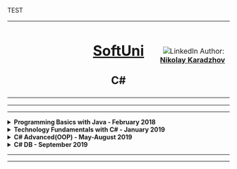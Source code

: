 TEST
<!-- Head Start -->
<table border="0" width="100%" cellspacing="1" cellpadding="3" align="center">
<tbody>
<tr>
<td align="center" width="33%"><img style="text-align: ce;" src="http://conf.softuni.bg/wp-content/uploads/2015/01/SoftUni-Logo-Flat_square-blue-300x235.png" alt="" /></td>
<td align="center" width="33%">
<h1><a href="https://softuni.bg/">SoftUni</a></h1>
<h2>C#</h2>
</td>
<td align="center" width="33%"><img src="https://avatars3.githubusercontent.com/u/35952928?s=400&u=6e26e4f3e92e10c1fc120856b4efd8ec09413b8e&v=4" alt="" />
<img src="https://www.linkedin.com/favicon.ico" alt="LinkedIn" />
Author: 
<strong>
<a title="LinkedIn Nikolay Karadzhov" href="https://www.linkedin.com/in/nikolay-karadzhov-622998153" target="_blank">
Nikolay Karadzhov
</a>
</strong></p>
</td>
</tr>
</tbody>
</table>
<hr>
<hr>

<!-- PROGRAMMING BASICS Start -->


<details>
  <summary>
    <b>Programming Basics with Java - February 2018</b>
  </summary>  
  <table border="0" width="100%" cellspacing="1" cellpadding="3" align="center">
     <tbody>
      <tr>
        <th align="center" width="50%">Programming Basics with Java - February 2018</th>
        <th width = "50%">Grade: 5.64 out of 6.00</th>
        <th width = "20%"><a href = "https://softuni.bg/certificates/details/53208/8db575b9">Certificate</a></th>
        </tr>
    </table>
  <table border="0" width="100%" cellspacing="1" cellpadding="3" align="center">
    <thead>
      <tr>
        <th>Topic</th>
        <th>Lab</th>
      </tr>
    </thead>
    <tbody>
      <tr>
        <td><a href = "https://softuni.bg/trainings/1829/programming-basics-with-java-january-2018/open#lesson-7259">First Steps in Coding</a></td>
        <td><a href = "https://github.com/NikolayKaradzhov/SoftUniJavaBasics/tree/master/FirstStepsInCoding">Link</a></td>
      </tr>
      <tr>
        <td><a href = "https://softuni.bg/trainings/1829/programming-basics-with-java-january-2018/open#lesson-7260">Simple Calculations</a></td>
        <td><a href = "https://github.com/NikolayKaradzhov/SoftUniJavaBasics/tree/master/Simple%20Calculations">Link</a></td>
      </tr>
      <tr>
        <td><a href = "https://softuni.bg/trainings/1829/programming-basics-with-java-january-2018/open#lesson-7261">Conditional Statements/Logical Checks</a></td>
        <td><a href = "https://github.com/NikolayKaradzhov/SoftUniJavaBasics/tree/master/Simple%20Conditional%20Statements">Link</a></td>
      </tr>
       <tr>
        <td><a href = "https://softuni.bg/trainings/1829/programming-basics-with-java-january-2018/open#lesson-7262">More Complex Logical Checks</a></td>
        <td><a href = "https://github.com/NikolayKaradzhov/SoftUniJavaBasics/tree/master/Complex%20Conditional%20Statements">Link</a></td>
      </tr>
      <tr>
         <tr>
        <td><a href = "https://softuni.bg/trainings/1829/programming-basics-with-java-january-2018/open#lesson-7263">Loops</a></td>
        <td><a href = "https://github.com/NikolayKaradzhov/SoftUniJavaBasics/tree/master/Simple%20Loops">Link</a></td>
      </tr>
         <tr>
        <td><a href = "https://softuni.bg/trainings/1829/programming-basics-with-java-january-2018/open#lesson-7264">Drawing Figures with Loops</a></td>
        <td><a href = "https://github.com/NikolayKaradzhov/SoftUniJavaBasics/tree/master/DrawingWithLoops">Link</a></td>
      </tr>
      <tr>
        <td><a href = "https://softuni.bg/trainings/1829/programming-basics-with-java-january-2018/open#lesson-7265">More Complex Loops</a></td>
        <td>Link</td>
      </tr>
    </tbody>
  </table>
  </details>

<!-- PROGRAMMING BASICS END -->


<!-- PROGRAMMING FUNDAMENTALS(TECH MODULE) START -->

<details>
  <summary>
    <b>Technology Fundamentals with C# - January 2019</b>
  </summary>  
  <table border="0" width="100%" cellspacing="1" cellpadding="3" align="center">
     <tbody>
      <tr>
        <th align="center" width="50%">Technology Fundamentals with C# - January 2019</th>
        <th width = "50%">Grade: 5.93 out of 6.00</th>
        <th width = "20%"><a href = "https://softuni.bg/certificates/details/65322/ef9ac5ff">Certificate</a></th>
        </tr>
    </table>
  
  <!-- TECHNOLOGY FUNDAMENTALS COURSES AND GITHUB C# -->
 
  
   <table border="0" width="100%" cellspacing="1" cellpadding="3" align="center">
    <thead>
      <tr>
        <th>Topic</th>
        <th>Lab</th>
        <th>Exercise</th>
      </tr>
    </thead>
    <tbody>
      <tr>
        <td><a href = "https://softuni.bg/trainings/2237/technology-fundamentals-with-csharp-january-2019?fbclid=IwAR1YwNWdnGAYK-SHxAQfxzDbxmCzz1SJrSBkXHQ0Io3ZrCcHYEvr93KxVoQ#lesson-10249">Basic Syntax, Conditional Statements and Loops</a></td>
        <td>Doe</td>
        <td>john@example.com</td>
      </tr>
      <tr>
        <td><a href = "https://softuni.bg/trainings/2237/technology-fundamentals-with-csharp-january-2019?fbclid=IwAR1YwNWdnGAYK-SHxAQfxzDbxmCzz1SJrSBkXHQ0Io3ZrCcHYEvr93KxVoQ#lesson-10252">Data Types and Variables</a></td>
        <td>Moe</td>
        <td>mary@example.com</td>
      </tr>
      <tr>
        <td><a href = "https://softuni.bg/trainings/2237/technology-fundamentals-with-csharp-january-2019?fbclid=IwAR1YwNWdnGAYK-SHxAQfxzDbxmCzz1SJrSBkXHQ0Io3ZrCcHYEvr93KxVoQ#lesson-10255">Arrays</a></td>
        <td>Dooley</td>
        <td>july@example.com</td>
      </tr>
       <tr>
        <td><a href = "https://softuni.bg/trainings/2237/technology-fundamentals-with-csharp-january-2019?fbclid=IwAR1YwNWdnGAYK-SHxAQfxzDbxmCzz1SJrSBkXHQ0Io3ZrCcHYEvr93KxVoQ#lesson-10258">Methods/Functions</a></td>
        <td>Doe</td>
        <td>john@example.com</td>
      </tr>
      <tr>
         <tr>
        <td><a href = "https://softuni.bg/trainings/2237/technology-fundamentals-with-csharp-january-2019?fbclid=IwAR1YwNWdnGAYK-SHxAQfxzDbxmCzz1SJrSBkXHQ0Io3ZrCcHYEvr93KxVoQ#lesson-10261">Lists</a></td>
        <td>Doe</td>
        <td>john@example.com</td>
      </tr>
         <tr>
        <td><a href = "https://softuni.bg/trainings/2237/technology-fundamentals-with-csharp-january-2019?fbclid=IwAR1YwNWdnGAYK-SHxAQfxzDbxmCzz1SJrSBkXHQ0Io3ZrCcHYEvr93KxVoQ#lesson-10264">Objects and Classes</a></td>
        <td>Doe</td>
        <td>john@example.com</td>
      </tr>
      <tr>
        <td><a href = "https://softuni.bg/trainings/2237/technology-fundamentals-with-csharp-january-2019?fbclid=IwAR1YwNWdnGAYK-SHxAQfxzDbxmCzz1SJrSBkXHQ0Io3ZrCcHYEvr93KxVoQ#lesson-10266">Exam Preparation Online</a></td>
        <td>Doe</td>
        <td>john@example.com</td>
      </tr>
       <tr>
        <td><a href = "https://softuni.bg/trainings/2237/technology-fundamentals-with-csharp-january-2019?fbclid=IwAR1YwNWdnGAYK-SHxAQfxzDbxmCzz1SJrSBkXHQ0Io3ZrCcHYEvr93KxVoQ#lesson-11325">Demo Online Exam</a></td>
        <td>Doe</td>
        <td>john@example.com</td>
      </tr>
       <tr>
        <td><a href = "https://softuni.bg/trainings/2237/technology-fundamentals-with-csharp-january-2019?fbclid=IwAR1YwNWdnGAYK-SHxAQfxzDbxmCzz1SJrSBkXHQ0Io3ZrCcHYEvr93KxVoQ#lesson-10268">Mid Exam</a></td>
        <td>Doe</td>
        <td>john@example.com</td>
      </tr>
       <tr>
        <td><a href = "https://softuni.bg/trainings/2237/technology-fundamentals-with-csharp-january-2019?fbclid=IwAR1YwNWdnGAYK-SHxAQfxzDbxmCzz1SJrSBkXHQ0Io3ZrCcHYEvr93KxVoQ#lesson-10269">Associative Arrays/Dictionaries</a></td>
        <td>Doe</td>
        <td>john@example.com</td>
      </tr>
       <tr>
        <td><a href = "https://softuni.bg/trainings/2237/technology-fundamentals-with-csharp-january-2019?fbclid=IwAR1YwNWdnGAYK-SHxAQfxzDbxmCzz1SJrSBkXHQ0Io3ZrCcHYEvr93KxVoQ#lesson-10272">Text Processing and Regular Expressions</a></td>
        <td>Doe</td>
        <td>john@example.com</td>
      </tr>
       <tr>
        <td><a href = "https://softuni.bg/trainings/2237/technology-fundamentals-with-csharp-january-2019?fbclid=IwAR1YwNWdnGAYK-SHxAQfxzDbxmCzz1SJrSBkXHQ0Io3ZrCcHYEvr93KxVoQ#lesson-10275">Basic Web</a></td>
        <td>Doe</td>
        <td>john@example.com</td>
      </tr>
       <tr>
        <td><a href = "https://softuni.bg/trainings/2237/technology-fundamentals-with-csharp-january-2019?fbclid=IwAR1YwNWdnGAYK-SHxAQfxzDbxmCzz1SJrSBkXHQ0Io3ZrCcHYEvr93KxVoQ#lesson-10278">Basic CRUD</a></td>
        <td>Doe</td>
        <td>john@example.com</td>
      </tr>
       <tr>
        <td><a href = "https://softuni.bg/trainings/2237/technology-fundamentals-with-csharp-january-2019?fbclid=IwAR1YwNWdnGAYK-SHxAQfxzDbxmCzz1SJrSBkXHQ0Io3ZrCcHYEvr93KxVoQ#lesson-10281">Web Project</a></td>
        <td>Doe</td>
        <td>john@example.com</td>
      </tr>
       <tr>
        <td><a href = "https://softuni.bg/trainings/2237/technology-fundamentals-with-csharp-january-2019?fbclid=IwAR1YwNWdnGAYK-SHxAQfxzDbxmCzz1SJrSBkXHQ0Io3ZrCcHYEvr93KxVoQ#lesson-10283">Exam Preparation-Web-Online</a></td>
        <td>Doe</td>
        <td>john@example.com</td>
      </tr>
       <tr>
        <td><a href = "https://softuni.bg/trainings/2237/technology-fundamentals-with-csharp-january-2019?fbclid=IwAR1YwNWdnGAYK-SHxAQfxzDbxmCzz1SJrSBkXHQ0Io3ZrCcHYEvr93KxVoQ#lesson-10285">Practical Exam</a></td>
        <td>Doe</td>
        <td>john@example.com</td>
      </tr>
    </tbody>
  </table>
  </details>

<!-- C# ADVANCED START -->

<details>
  <summary>
    <b>C# Advanced(OOP) - May-August 2019</b>
  </summary>  
  <table border="0" width="100%" cellspacing="1" cellpadding="3" align="center">
     <tbody>
      <tr>
        <th align="center" width="50%">C# Advanced - May-June 2019</th>
        <th width = "50%">Grade: 6.00 out of 6.00</th>
        <th width = "20%"><a href = "https://softuni.bg/certificates/details/67849/a1c071af">Certificate</a></th>
        </tr>
    </table>
  
 <!-- C# ADVANCED COURSES START -->
 
 
   <table border="0" width="100%" cellspacing="1" cellpadding="3" align="center">
    <thead>
      <tr>
        <th>Topic</th>
        <th>Lab</th>
        <th>Exercise</th>
      </tr>
    </thead>
    <tbody>
      <tr>
        <td><a href = "https://softuni.bg/trainings/2348/csharp-advanced-may-2019#lesson-11613">Stacks and Queues</a></td>
        <td><a href = "https://github.com/NikolayKaradzhov/SoftUni/tree/master/C%23%20Advanced/C%23%20Advanced%20-%20May%202019/Stacks%20and%20Queues/Lab">Link</a></td>
        <td><a href = "https://github.com/NikolayKaradzhov/SoftUni/tree/master/C%23%20Advanced/C%23%20Advanced%20-%20May%202019/Stacks%20and%20Queues/Exercise">Link</a></td>
      </tr>
      <tr>
        <td><a href = "https://softuni.bg/trainings/2348/csharp-advanced-may-2019#lesson-11615">Multidimentional Arrays</a></td>
        <td><a href = "https://github.com/NikolayKaradzhov/SoftUni/tree/master/C%23%20Advanced/C%23%20Advanced%20-%20May%202019/Multidimentional%20Arrays/Lab">Link</a></td>
        <td><a href = "https://github.com/NikolayKaradzhov/SoftUni/tree/master/C%23%20Advanced/C%23%20Advanced%20-%20May%202019/Multidimentional%20Arrays/Exercise">Link</a></td>
      </tr>
      <tr>
        <td><a href = "https://softuni.bg/trainings/2348/csharp-advanced-may-2019#lesson-11617">Sets And Dictionaries Advanced</a></td>
        <td><a href = "https://github.com/NikolayKaradzhov/SoftUni/tree/master/C%23%20Advanced/C%23%20Advanced%20-%20May%202019/Sets%20And%20Dictionaries%20Advanced/Lab">Link</a></td>
        <td><a href = "https://github.com/NikolayKaradzhov/SoftUni/tree/master/C%23%20Advanced/C%23%20Advanced%20-%20May%202019/Sets%20And%20Dictionaries%20Advanced/Exercise">Link</a></td>
      </tr>
       <tr>
        <td><a href = "https://softuni.bg/trainings/2348/csharp-advanced-may-2019#lesson-11619">Streams, Files and Directories</a></td>
        <td><a href = "https://github.com/NikolayKaradzhov/SoftUni/tree/master/C%23%20Advanced/C%23%20Advanced%20-%20May%202019/Streams%2C%20Files%20And%20Directories/Lab">Link</a></td>
        <td><a href = "https://github.com/NikolayKaradzhov/SoftUni/tree/master/C%23%20Advanced/C%23%20Advanced%20-%20May%202019/Streams%2C%20Files%20And%20Directories/Exercise">Link</a></td>
      </tr>
      <tr>
        <td><a href = "https://softuni.bg/trainings/2348/csharp-advanced-may-2019#lesson-11621">Functional Programming</a></td>
        <td><a href = "https://github.com/NikolayKaradzhov/SoftUni/tree/master/C%23%20Advanced/C%23%20Advanced%20-%20May%202019/Functional%20Programming/Lab">Link</a></td>
        <td><a href = "https://github.com/NikolayKaradzhov/SoftUni/tree/master/C%23%20Advanced/C%23%20Advanced%20-%20May%202019/Functional%20Programming/Exercise">Link</a></td>
      </tr>
       <tr>
        <td><a href = "https://softuni.bg/trainings/2348/csharp-advanced-may-2019#lesson-11623">Defining Classes</a></td>
        <td><a href = "https://github.com/NikolayKaradzhov/SoftUni/tree/master/C%23%20Advanced/C%23%20Advanced%20-%20May%202019/Defining%20Classes/Lab">Link</a></td>
        <td><a href = "https://github.com/NikolayKaradzhov/SoftUni/tree/master/C%23%20Advanced/C%23%20Advanced%20-%20May%202019/Defining%20Classes/Exercise">Link</a></td>
      </tr>
       <tr>
        <td><a href = "https://softuni.bg/trainings/2348/csharp-advanced-may-2019#lesson-11625">Workshop pt.1</a></td>
        <td><a href = "">Link</a></td>
      </tr>
      <tr>
        <td><a href = "https://softuni.bg/trainings/2348/csharp-advanced-may-2019#lesson-11626">Workshop pt.2</a></td>
        <td><a href = "https://github.com/NikolayKaradzhov/SoftUni/tree/master/C%23%20Advanced/C%23%20Advanced%20-%20May%202019/Workshop-pt.2">Link</a></td>
      </tr>
      <tr>
        <td><a href = "https://softuni.bg/trainings/2348/csharp-advanced-may-2019#lesson-11627">Generics</a></td>
        <td><a href = "https://github.com/NikolayKaradzhov/SoftUni/tree/master/C%23%20Advanced/C%23%20Advanced%20-%20May%202019/Generics/Lab">Link</a></td>
        <td><a href = "https://github.com/NikolayKaradzhov/SoftUni/tree/master/C%23%20Advanced/C%23%20Advanced%20-%20May%202019/Generics/Exercise">Link</a></td>
      </tr>
      <tr>
        <td><a href = "https://softuni.bg/trainings/2348/csharp-advanced-may-2019#lesson-11629">Iterators and Comparators</a></td>
        <td><a href = "">Link</a></td>
        <td><a href = "https://github.com/NikolayKaradzhov/SoftUni/tree/master/C%23%20Advanced/C%23%20Advanced%20-%20May%202019/Iterators%20and%20Comparators/Exercise">Link</a></td>
      </tr>
      <tr>
        <td><a href = "https://softuni.bg/trainings/2348/csharp-advanced-may-2019#lesson-11634">Exams Training</a></td>
        <td><a href = "https://github.com/NikolayKaradzhov/SoftUni/tree/master/C%23%20Advanced/C%23%20Advanced%20-%20May%202019/Exams">Link</a></td>
      </tr>
      </tbody>
  </table>
  
   <!-- C# OOP - June 2019 START -->
  
  <table border="0" width="100%" cellspacing="1" cellpadding="3" align="center">
     <tbody>
      <tr>
        <th align="center" width="50%">C# OOP - June-August 2019</th>
        <th width = "50%">Grade: 4.73 out of 6.00</th>
        <th width = "20%"><a href = "">...</a></th>
        </tr>
    </table>
    
   <table border="0" width="100%" cellspacing="1" cellpadding="3" align="center">
    <thead>
      <tr>
        <th>Topic</th>
        <th>Lab</th>
        <th>Exercise</th>
      </tr>
    </thead>
    <tbody>
      <tr>
        <td><a href = "https://softuni.bg/trainings/2349/csharp-oop-june-2019#lesson-11637">Working With Abstraction</a></td>
        <td><a href = "">Link</a></td>
        <td><a href = "https://github.com/NikolayKaradzhov/SoftUni/tree/master/C%23%20Advanced/C%23%20OOP%20-%20June%202019/Working%20with%20Abstraction/Exercise">Link</a></td>
      </tr>
	  <tr>
        <td><a href = "https://softuni.bg/trainings/2349/csharp-oop-june-2019#lesson-11641">Inheritance</a></td>
        <td><a href = "">Link</a></td>
        <td><a href = "https://github.com/NikolayKaradzhov/SoftUni/tree/master/C%23%20Advanced/C%23%20OOP%20-%20June%202019/Inheritance/Exercise">Link</a></td>
      </tr>
	  <tr>
        <td><a href = "https://softuni.bg/trainings/2349/csharp-oop-june-2019#lesson-11639">Encapsulation</a></td>
        <td><a href = "">Link</a></td>
        <td><a href = "https://github.com/NikolayKaradzhov/SoftUni/tree/master/C%23%20Advanced/C%23%20OOP%20-%20June%202019/Encapsulation/Exercise">Link</a></td>
      </tr>
	  <tr>
        <td><a href = "https://softuni.bg/trainings/2349/csharp-oop-june-2019#lesson-11643">Interfaces And Abstraction</a></td>
        <td><a href = "">Link</a></td>
        <td><a href = "https://github.com/NikolayKaradzhov/SoftUni/tree/master/C%23%20Advanced/C%23%20OOP%20-%20June%202019/Interfaces%20and%20Abstraction/Exercise">Link</a></td>
      </tr>  
	  <tr>
        <td><a href = "https://softuni.bg/trainings/2349/csharp-oop-june-2019#lesson-11645">Polymorphism</a></td>
        <td><a href = "">Link</a></td>
        <td><a href = "">Link</a></td>
      </tr>
	  <tr>
        <td><a href = "https://softuni.bg/trainings/2349/csharp-oop-june-2019#lesson-11647">SOLID</a></td>
        <td><a href = "">Link</a></td>
        <td><a href = "https://github.com/NikolayKaradzhov/SoftUni/tree/master/C%23%20Advanced/C%23%20OOP%20-%20June%202019/Solid/Exercise/Solid-Exercise">Link</a></td>
      </tr>
	  <tr>
        <td><a href = "https://softuni.bg/trainings/2349/csharp-oop-june-2019#lesson-11649">Reflection And Attributes</a></td>
        <td><a href = "">Link</a></td>
        <td><a href = "https://github.com/NikolayKaradzhov/SoftUni/tree/master/C%23%20Advanced/C%23%20OOP%20-%20June%202019/Reflection%20and%20Attributes/Exercise">Link</a></td>
      </tr>
	  <tr>
        <td><a href = "https://softuni.bg/trainings/2349/csharp-oop-june-2019#lesson-11651">Exceptions And Error Handling</a></td>
        <td><a href = "">Link</a></td>
        <td><a href = "">Link</a></td>
      </tr>
	  <tr>
        <td><a href = "https://softuni.bg/trainings/2349/csharp-oop-june-2019#lesson-11652">Debugging Techniques</a></td>
        <td><a href = "">Link</a></td>
        <td><a href = "">Link</a></td>
      </tr>
	  <tr>
        <td><a href = "https://softuni.bg/trainings/2349/csharp-oop-june-2019#lesson-11653">Workshop pt.1</a></td>
        <td><a href = "https://github.com/NikolayKaradzhov/SoftUni/tree/master/C%23%20Advanced/C%23%20OOP%20-%20June%202019/Workshop%20pt.1/MuOnline%20-%20Skeleton">Link</a></td>
      </tr>
	  <tr>
        <td><a href = "https://softuni.bg/trainings/2349/csharp-oop-june-2019#lesson-11654">Workshop pt.2</a></td>
        <td><a href = "">Link</a></td>
      </tr>
	  <tr>
        <td><a href = "https://softuni.bg/trainings/2349/csharp-oop-june-2019#lesson-11655">Unit Testing</a></td>
        <td><a href = "https://github.com/NikolayKaradzhov/SoftUni/tree/master/C%23%20Advanced/C%23%20OOP%20-%20June%202019/Unit%20Testing/Lab">Link</a></td>
        <td><a href = "https://github.com/NikolayKaradzhov/SoftUni/tree/master/C%23%20Advanced/C%23%20OOP%20-%20June%202019/Unit%20Testing/Exercise/11.%20CSharp-OOP-Unit-Testing-Exercises-Skeleton">Link</a></td>
      </tr>
	  <tr>
        <td><a href = "https://softuni.bg/trainings/2349/csharp-oop-june-2019#lesson-11657">Test Driven Development</a></td>
        <td><a href = "">Link</a></td>
        <td><a href = "">Link</a></td>
      </tr>
	  <tr>
        <td><a href = "https://softuni.bg/trainings/2349/csharp-oop-june-2019#lesson-11659">Exam Preparation pt.1</a></td>
        <td><a href = "">Link</a></td>
      </tr>
	  <tr>
        <td><a href = "https://softuni.bg/trainings/2349/csharp-oop-june-2019#lesson-11660">Exam Preparation pt.2</a></td>
        <td><a href = "">Link</a></td>
      </tr>
	  <tr>
        <td><a href = "https://softuni.bg/trainings/2349/csharp-oop-june-2019#lesson-11661">Exam</a></td>
        <td><a href = "">Link</a></td>
      </tr>
      </tbody>
  </table>
 </details>
 
 
 
 <!--C# DB START START START START START START START START START START START START START -->
 
 
 <!-- C# DB MSSQL Start -->
 
<details>
<summary>
    <b>C# DB - September 2019</b>
  </summary>  
  <table border="0" width="100%" cellspacing="1" cellpadding="3" align="center">
     <tbody>
      <tr>
        <th align="center" width="50%">MSSQL - September 2019</th>
        <th width = "50%">Grade: 6.00 out of 6.00</th>
        <th width = "20%"><a href = "https://softuni.bg/certificates/details/71161/ef1afc1a">Certificate</a></th>
        </tr>
    </table>
    
   <table border="0" width="100%" cellspacing="1" cellpadding="3" align="center">
    <thead>
      <tr>
        <th>Topic</th>
        <th>Lab</th>
        <th>Exercise</th>
      </tr>
    </thead>
    <tbody>
      <tr>
        <td><a href = "https://softuni.bg/trainings/2456/ms-sql-september-2019#lesson-12930">Databases Introduction. Data Definition And Datatypes</a></td>
        <td><a href = "">Link</a></td>
        <td><a href = "">Link</a></td>
      </tr>
	  <tr>
        <td><a href = "https://softuni.bg/trainings/2456/ms-sql-september-2019#lesson-12932">Basic CRUD</a></td>
        <td><a href = "">Link</a></td>
        <td><a href = "">Link</a></td>
      </tr>
	  <tr>
        <td><a href = "https://softuni.bg/trainings/2456/ms-sql-september-2019#lesson-12934">Built-In Functions</a></td>
        <td><a href = "">Link</a></td>
        <td><a href = "">Link</a></td>
      </tr>
	  <tr>
        <td><a href = "https://softuni.bg/trainings/2456/ms-sql-september-2019#lesson-12937">Data Aggregation</a></td>
        <td><a href = "">Link</a></td>
        <td><a href = "">Link</a></td>
      </tr>  
	  <tr>
        <td><a href = "https://softuni.bg/trainings/2456/ms-sql-september-2019#lesson-12940">Table Relations</a></td>
        <td><a href = "">Link</a></td>
        <td><a href = "">Link</a></td>
      </tr>
	  <tr>
        <td><a href = "https://softuni.bg/trainings/2456/ms-sql-september-2019#lesson-12942">Subqueries and Joins</a></td>
        <td><a href = "">Link</a></td>
        <td><a href = "">Link</a></td>
      </tr>
	  <tr>
        <td><a href = "https://softuni.bg/trainings/2456/ms-sql-september-2019#lesson-12944">Database Programmability and Transactions</a></td>
        <td><a href = "">Link</a></td>
        <td><a href = "">Link</a></td>
      </tr>
	  <tr>
        <td><a href = "https://softuni.bg/trainings/2456/ms-sql-september-2019#lesson-12946">Triggers and Transactions</a></td>
        <td><a href = "">Link</a></td>
        <td><a href = "">Link</a></td>
      </tr>
	  <tr>
        <td><a href = "https://softuni.bg/trainings/2456/ms-sql-september-2019#lesson-12947">Exam Preparation pt.1</a></td>
        <td><a href = "">Link</a></td>
      </tr>
	  <tr>
        <td><a href = "https://softuni.bg/trainings/2456/ms-sql-september-2019#lesson-12948">Exam Preparation pt.2</a></td>
        <td><a href = "">Link</a></td>
      </tr>
	  <tr>
        <td><a href = "">Exam</a></td>
        <td><a href = "">Link</a></td>
      </tr>
      </tbody>
  </table>
	
<!-- C# DB MSSQL End -->

<!-- C# EF Core Start-->

  <table border="0" width="100%" cellspacing="1" cellpadding="3" align="center">
     <tbody>
      <tr>
        <th align="center" width="50%">C# Entity Framework Core - October 2019</th>
        <th width = "50%">Grade: Currently taking this course</th>
        <th width = "20%"><a href = "">...</a></th>
        </tr>
    </table>
    
   <table border="0" width="100%" cellspacing="1" cellpadding="3" align="center">
    <thead>
      <tr>
        <th>Topic</th>
        <th>Lab</th>
        <th>Exercise</th>
      </tr>
    </thead>
    <tbody>
      <tr>
        <td><a href = "https://softuni.bg/trainings/2457/entity-framework-core-october-2019#lesson-12879">DB Apps Introduction</a></td>
        <td><a href = "">Link</a></td>
        <td><a href = "">Link</a></td>
      </tr>
	  <tr>
        <td><a href = "https://softuni.bg/trainings/2457/entity-framework-core-october-2019#lesson-12881">ORM Fundamentals</a></td>
        <td><a href = "">Link</a></td>
        <td><a href = "">Link</a></td>
      </tr>
	  <tr>
        <td><a href = "https://softuni.bg/trainings/2457/entity-framework-core-october-2019#lesson-12883">Entity Framework Core Introduction</a></td>
        <td><a href = "">Link</a></td>
        <td><a href = "">Link</a></td>
      </tr>
	  <tr>
        <td><a href = "https://softuni.bg/trainings/2457/entity-framework-core-october-2019#lesson-12885">Code First</a></td>
        <td><a href = "">Link</a></td>
        <td><a href = "">Link</a></td>
      </tr>  
	  <tr>
        <td><a href = "https://softuni.bg/trainings/2457/entity-framework-core-october-2019#lesson-12887">Entity Relations</a></td>
        <td><a href = "">Link</a></td>
        <td><a href = "">Link</a></td>
      </tr>
	  <tr>
        <td><a href = "https://softuni.bg/trainings/2457/entity-framework-core-october-2019#lesson-12889">Advanced Querying</a></td>
        <td><a href = "">Link</a></td>
        <td><a href = "">Link</a></td>
      </tr>
	  <tr>
        <td><a href = "https://softuni.bg/trainings/2457/entity-framework-core-october-2019#lesson-12891">C# Auto Mapping Objects</a></td>
        <td><a href = "">Link</a></td>
        <td><a href = "">Link</a></td>
      </tr>
	  <tr>
        <td><a href = "https://softuni.bg/trainings/2457/entity-framework-core-october-2019#lesson-12893">JSON Processing</a></td>
        <td><a href = "">Link</a></td>
        <td><a href = "">Link</a></td>
      </tr>
	  <tr>
        <td><a href = "https://softuni.bg/trainings/2457/entity-framework-core-october-2019#lesson-12895">XML Processing</a></td>
        <td><a href = "">Link</a></td>
        <td><a href = "">Link</a></td>
      </tr>
	  <tr>
        <td><a href = "https://softuni.bg/trainings/2457/entity-framework-core-october-2019#lesson-12897">Design Patterns</a></td>
        <td><a href = "">Link</a></td>
        <td><a href = "">Link</a></td>
      </tr>
	  <tr>
        <td><a href = "https://softuni.bg/trainings/2457/entity-framework-core-october-2019#lesson-12899">Best Practices and Architecture</a></td>
        <td><a href = "">Link</a></td>
        <td><a href = "">Link</a></td>
      </tr>
	  <tr>
        <td><a href = "https://softuni.bg/trainings/2457/entity-framework-core-october-2019#lesson-12901">Workshop ASP.NET Core pt.1</a></td>
        <td><a href = "">Link</a></td>
      </tr>
	  <tr>
        <td><a href = "https://softuni.bg/trainings/2457/entity-framework-core-october-2019#lesson-12902">Workshop ASP.NET Core pt.2</a></td>
        <td><a href = "">Link</a></td>
      </tr>
	  <tr>
        <td><a href = "https://softuni.bg/trainings/2457/entity-framework-core-october-2019#lesson-12903">Exam Preparation</a></td>
        <td><a href = "">Link</a></td>
      </tr>
	  <tr>
        <td><a href = "">Exam</a></td>
        <td><a href = "">Link</a></td>
      </tr>
      </tbody>
  </table>
  
   </details>

<!-- C# EF Core End-->

<hr>
<hr>
